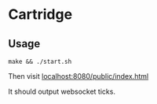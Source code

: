 # Cartridge

## Usage

    make && ./start.sh

Then visit [localhost:8080/public/index.html](http://localhost:8080/public/index.html)

It should output websocket ticks.
